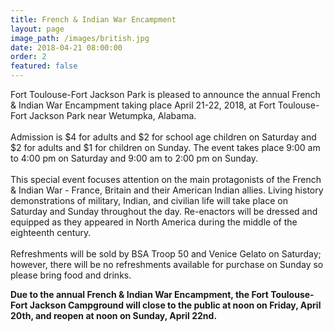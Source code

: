 ```yaml
---
title: French & Indian War Encampment
layout: page
image_path: /images/british.jpg
date: 2018-04-21 08:00:00
order: 2
featured: false
---
```


Fort Toulouse-Fort Jackson Park is pleased to announce the annual French & Indian War Encampment taking place April 21-22, 2018, at Fort Toulouse-Fort Jackson Park near Wetumpka, Alabama.<br><br>Admission is $4 for adults and $2 for school age children on Saturday and $2 for adults and $1 for children on Sunday. The event takes place 9:00 am to 4:00 pm on Saturday and 9:00 am to 2:00 pm on Sunday.&nbsp;<br><br>This special event focuses attention on the main protagonists of the French & Indian War - France, Britain and their American Indian allies. Living history demonstrations of military, Indian, and civilian life will take place on Saturday and Sunday throughout the day. Re-enactors will be dressed and equipped as they appeared in North America during the middle of the eighteenth century.<br><br>Refreshments will be sold by BSA Troop 50 and Venice Gelato on Saturday; however, there will be no refreshments available for purchase on Sunday so please bring food and drinks.

**Due to the annual French & Indian War Encampment, the Fort Toulouse-Fort Jackson Campground will close to the public at noon on Friday, April 20th, and reopen at noon on Sunday, April 22nd.**